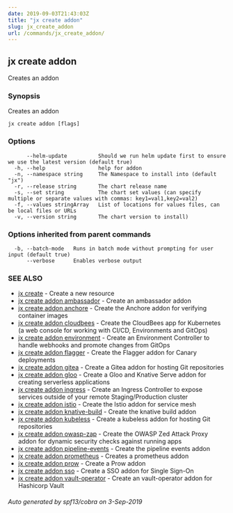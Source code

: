 ```yaml
---
date: 2019-09-03T21:43:03Z
title: "jx create addon"
slug: jx_create_addon
url: /commands/jx_create_addon/
---
```

## jx create addon

Creates an addon

### Synopsis

Creates an addon

```
jx create addon [flags]
```

### Options

```
      --helm-update          Should we run helm update first to ensure we use the latest version (default true)
  -h, --help                 help for addon
  -n, --namespace string     The Namespace to install into (default "jx")
  -r, --release string       The chart release name
  -s, --set string           The chart set values (can specify multiple or separate values with commas: key1=val1,key2=val2)
  -f, --values stringArray   List of locations for values files, can be local files or URLs
  -v, --version string       The chart version to install)
```

### Options inherited from parent commands

```
  -b, --batch-mode   Runs in batch mode without prompting for user input (default true)
      --verbose      Enables verbose output
```

### SEE ALSO

* [jx create](/commands/jx_create/)	 - Create a new resource
* [jx create addon ambassador](/commands/jx_create_addon_ambassador/)	 - Create an ambassador addon
* [jx create addon anchore](/commands/jx_create_addon_anchore/)	 - Create the Anchore addon for verifying container images
* [jx create addon cloudbees](/commands/jx_create_addon_cloudbees/)	 - Create the CloudBees app for Kubernetes (a web console for working with CI/CD, Environments and GitOps)
* [jx create addon environment](/commands/jx_create_addon_environment/)	 - Create an Environment Controller to handle webhooks and promote changes from GitOps
* [jx create addon flagger](/commands/jx_create_addon_flagger/)	 - Create the Flagger addon for Canary deployments
* [jx create addon gitea](/commands/jx_create_addon_gitea/)	 - Create a Gitea addon for hosting Git repositories
* [jx create addon gloo](/commands/jx_create_addon_gloo/)	 - Create a Gloo and Knative Serve addon for creating serverless applications
* [jx create addon ingress](/commands/jx_create_addon_ingress/)	 - Create an Ingress Controller to expose services outside of your remote Staging/Production cluster
* [jx create addon istio](/commands/jx_create_addon_istio/)	 - Create the Istio addon for service mesh
* [jx create addon knative-build](/commands/jx_create_addon_knative-build/)	 - Create the knative build addon
* [jx create addon kubeless](/commands/jx_create_addon_kubeless/)	 - Create a kubeless addon for hosting Git repositories
* [jx create addon owasp-zap](/commands/jx_create_addon_owasp-zap/)	 - Create the OWASP Zed Attack Proxy addon for dynamic security checks against running apps
* [jx create addon pipeline-events](/commands/jx_create_addon_pipeline-events/)	 - Create the pipeline events addon
* [jx create addon prometheus](/commands/jx_create_addon_prometheus/)	 - Creates a prometheus addon
* [jx create addon prow](/commands/jx_create_addon_prow/)	 - Create a Prow addon
* [jx create addon sso](/commands/jx_create_addon_sso/)	 - Create a SSO addon for Single Sign-On
* [jx create addon vault-operator](/commands/jx_create_addon_vault-operator/)	 - Create an vault-operator addon for Hashicorp Vault

###### Auto generated by spf13/cobra on 3-Sep-2019
